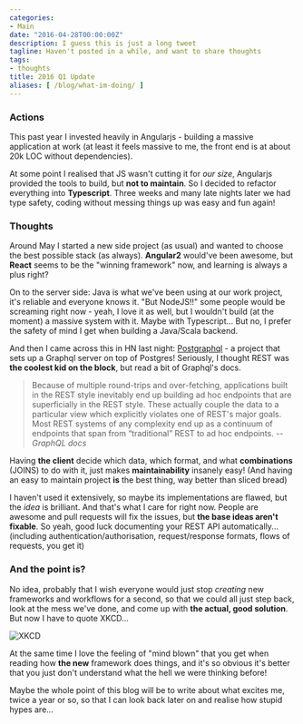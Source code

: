 ```yaml
---
categories:
- Main
date: "2016-04-28T00:00:00Z"
description: I guess this is just a long tweet
tagline: Haven't posted in a while, and want to share thoughts
tags:
- thoughts
title: 2016 Q1 Update
aliases: [ /blog/what-im-doing/ ]
---
```


### Actions

This past year I invested heavily in Angularjs - building a massive application at work (at least it feels massive to me, the front end is at about 20k LOC without dependencies).

At some point I realised that JS wasn't cutting it for *our size*, Angularjs provided the tools to build, but **not to maintain**. So I decided to refactor everything into **Typescript**. Three weeks and many late nights later we had type safety, coding without messing things up was easy and fun again!

### Thoughts

Around May I started a new side project (as usual) and wanted to choose the best possible stack (as always). **Angular2** would've been awesome, but **React** seems to be the "winning framework" now, and learning is always a plus right?

On to the server side: Java is what we've been using at our work project, it's reliable and everyone knows it. "But NodeJS!!" some people would be screaming right now - yeah, I love it as well, but I wouldn't build (at the moment) a massive system with it. Maybe with Typescript... But no, I prefer the safety of mind I get when building a Java/Scala backend.

And then I came across this in HN last night: [Postgraphql](https://github.com/calebmer/postgraphql) - a project that sets up a Graphql server on top of Postgres! Seriously, I thought REST was **the coolest kid on the block**, but read a bit of Graphql's docs.


> Because of multiple round-trips and over-fetching, applications built in the REST style inevitably end up building ad hoc endpoints that are superficially in the REST style. These actually couple the data to a particular view which explicitly violates one of REST's major goals. Most REST systems of any complexity end up as a continuum of endpoints that span from “traditional” REST to ad hoc endpoints.
> *-- GraphQL docs*

Having **the client** decide which data, which format, and what **combinations** (JOINS) to do with it, just makes **maintainability** insanely easy! (And having an easy to maintain project **is** the best thing, way better than sliced bread)

I haven't used it extensively, so maybe its implementations are flawed, but the *idea* is brilliant. And that's what I care for right now. People are awesome and pull requests will fix the issues, but **the base ideas aren't fixable**. So yeah, good luck documenting your REST API automatically... (including authentication/authorisation, request/response formats, flows of requests, you get it)

### And the point is?

No idea, probably that I wish everyone would just stop *creating* new frameworks and workflows for a second, so that we could all just step back, look at the mess we've done, and come up with **the actual, good solution**. But now I have to quote XKCD...

![XKCD](http://imgs.xkcd.com/comics/standards.png)

At the same time I love the feeling of "mind blown" that you get when reading how **the new** framework does things, and it's so obvious it's better that you just don't understand what the hell we were thinking before!

Maybe the whole point of this blog will be to write about what excites me, twice a year or so, so that I can look back later on and realise how stupid hypes are...
